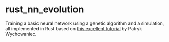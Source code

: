 # rust_nn_evolution

Training a basic neural network using a genetic algorithm and a simulation, all implemented in Rust based on [this excellent tutorial](https://pwy.io/posts/learning-to-fly-pt1/) by Patryk Wychowaniec.
